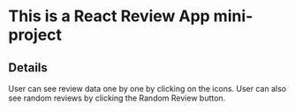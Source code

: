 # This is a React Review App mini-project

## Details

User can see review data one by one by clicking on the icons. User can
also see random reviews by clicking the Random Review button.
